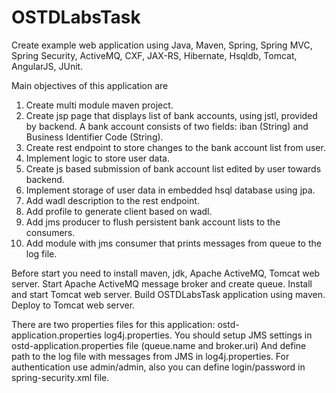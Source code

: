 # OSTDLabsTask
Create example web application using Java, Maven, Spring, Spring MVC, Spring Security,
ActiveMQ, CXF, JAX-RS, Hibernate, Hsqldb, Tomcat, AngularJS, JUnit.

Main objectives of this application are
1. Create multi module maven project.
2. Create jsp page that displays list of bank accounts, using jstl, provided by backend.
 A bank account consists of two fields: iban (String) and Business Identifier Code (String).
3. Create rest endpoint to store changes to the bank account list from user.
4. Implement logic to store user data.
5. Create js based submission of bank account list edited by user towards backend.
6. Implement storage of user data in embedded hsql database using jpa.
7. Add wadl description to the rest endpoint.
8. Add profile to generate client based on wadl.
9. Add jms producer to flush persistent bank account lists to the consumers.
10. Add module with jms consumer that prints messages from queue to the log file.


Before start you need to install maven, jdk, Apache ActiveMQ, Tomcat web server.
Start Apache ActiveMQ message broker and create queue.
Install and start Tomcat web server.
Build OSTDLabsTask application using maven.
Deploy to Tomcat web server.

There are two properties files for this application:
ostd-application.properties
log4j.properties.
You should setup JMS settings in ostd-application.properties file (queue.name and broker.uri)
And define path to the log file with messages from JMS in log4j.properties.
For authentication use admin/admin, also you can define login/password in spring-security.xml file.
